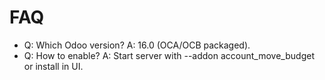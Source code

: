# FAQ

- Q: Which Odoo version? A: 16.0 (OCA/OCB packaged).
- Q: How to enable? A: Start server with --addon account_move_budget or install in UI.
